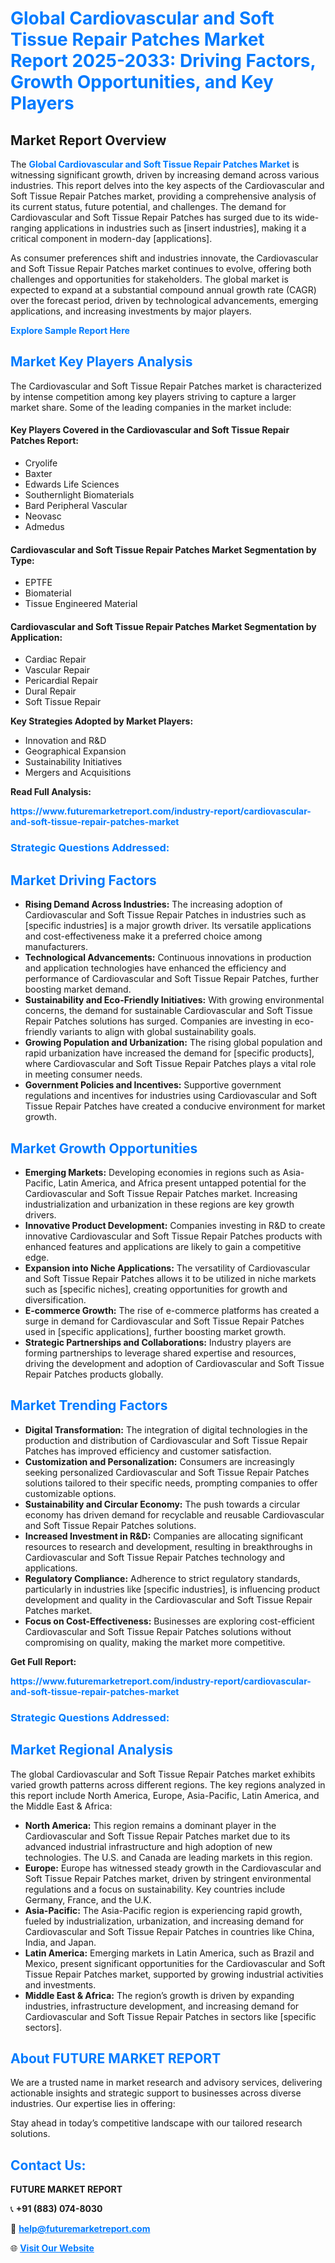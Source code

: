 <h1 style="color: #007BFF;">Global Cardiovascular and Soft Tissue Repair Patches Market Report 2025-2033: Driving Factors, Growth Opportunities, and Key Players</h1>

<section id="overview">
<h2>Market Report Overview</h2>
<p>The <a href="https://www.futuremarketreport.com/industry-report/cardiovascular-and-soft-tissue-repair-patches-market" style="color: #007BFF; text-decoration: none;"><strong>Global Cardiovascular and Soft Tissue Repair Patches Market</strong></a> is witnessing significant growth, driven by increasing demand across various industries. This report delves into the key aspects of the Cardiovascular and Soft Tissue Repair Patches market, providing a comprehensive analysis of its current status, future potential, and challenges. The demand for Cardiovascular and Soft Tissue Repair Patches has surged due to its wide-ranging applications in industries such as [insert industries], making it a critical component in modern-day [applications].</p>
<p>As consumer preferences shift and industries innovate, the Cardiovascular and Soft Tissue Repair Patches market continues to evolve, offering both challenges and opportunities for stakeholders. The global market is expected to expand at a substantial compound annual growth rate (CAGR) over the forecast period, driven by technological advancements, emerging applications, and increasing investments by major players.</p>
</section>

<section id="overview">
<p><a href="https://www.futuremarketreport.com/request-sample/reportId=77151" style="color: #007BFF; text-decoration: none;"><strong>Explore Sample Report Here</strong></a></p>
</section>

<section id="key-players">
<h2 style="color: #007BFF;">Market Key Players Analysis</h2>
<p>The Cardiovascular and Soft Tissue Repair Patches market is characterized by intense competition among key players striving to capture a larger market share. Some of the leading companies in the market include:</p>
<h4>Key Players Covered in the Cardiovascular and Soft Tissue Repair Patches Report:</h4>
<ul><li>Cryolife</li><li>Baxter</li><li>Edwards Life Sciences</li><li>Southernlight Biomaterials</li><li>Bard Peripheral Vascular</li><li>Neovasc</li><li>Admedus</li></ul>
<h4>Cardiovascular and Soft Tissue Repair Patches Market Segmentation by Type:</h4>
<ul><li>EPTFE</li><li>Biomaterial</li><li>Tissue Engineered Material</li></ul>

<h4>Cardiovascular and Soft Tissue Repair Patches Market Segmentation by Application:</h4>
<ul><li>Cardiac Repair</li><li>Vascular Repair</li><li>Pericardial Repair</li><li>Dural Repair</li><li>Soft Tissue Repair</li></ul>
<p><strong>Key Strategies Adopted by Market Players:</strong></p>
<ul>
<li>Innovation and R&D</li>
<li>Geographical Expansion</li>
<li>Sustainability Initiatives</li>
<li>Mergers and Acquisitions</li>
</ul>
</section>

<section>
<p><strong>Read Full Analysis: </strong></p><a href="https://www.futuremarketreport.com/industry-report/cardiovascular-and-soft-tissue-repair-patches-market" style="color: #007BFF; text-decoration: none;"><strong>https://www.futuremarketreport.com/industry-report/cardiovascular-and-soft-tissue-repair-patches-market</strong></a>
<h3 style="color: #007BFF;">Strategic Questions Addressed:</h3>
</section>

<section id="driving-factors">
<h2 style="color: #007BFF;">Market Driving Factors</h2>
<ul>
<li><strong>Rising Demand Across Industries:</strong> The increasing adoption of Cardiovascular and Soft Tissue Repair Patches in industries such as [specific industries] is a major growth driver. Its versatile applications and cost-effectiveness make it a preferred choice among manufacturers.</li>
<li><strong>Technological Advancements:</strong> Continuous innovations in production and application technologies have enhanced the efficiency and performance of Cardiovascular and Soft Tissue Repair Patches, further boosting market demand.</li>
<li><strong>Sustainability and Eco-Friendly Initiatives:</strong> With growing environmental concerns, the demand for sustainable Cardiovascular and Soft Tissue Repair Patches solutions has surged. Companies are investing in eco-friendly variants to align with global sustainability goals.</li>
<li><strong>Growing Population and Urbanization:</strong> The rising global population and rapid urbanization have increased the demand for [specific products], where Cardiovascular and Soft Tissue Repair Patches plays a vital role in meeting consumer needs.</li>
<li><strong>Government Policies and Incentives:</strong> Supportive government regulations and incentives for industries using Cardiovascular and Soft Tissue Repair Patches have created a conducive environment for market growth.</li>
</ul>
</section>

<section id="growth-opportunities">
<h2 style="color: #007BFF;">Market Growth Opportunities</h2>
<ul>
<li><strong>Emerging Markets:</strong> Developing economies in regions such as Asia-Pacific, Latin America, and Africa present untapped potential for the Cardiovascular and Soft Tissue Repair Patches market. Increasing industrialization and urbanization in these regions are key growth drivers.</li>
<li><strong>Innovative Product Development:</strong> Companies investing in R&D to create innovative Cardiovascular and Soft Tissue Repair Patches products with enhanced features and applications are likely to gain a competitive edge.</li>
<li><strong>Expansion into Niche Applications:</strong> The versatility of Cardiovascular and Soft Tissue Repair Patches allows it to be utilized in niche markets such as [specific niches], creating opportunities for growth and diversification.</li>
<li><strong>E-commerce Growth:</strong> The rise of e-commerce platforms has created a surge in demand for Cardiovascular and Soft Tissue Repair Patches used in [specific applications], further boosting market growth.</li>
<li><strong>Strategic Partnerships and Collaborations:</strong> Industry players are forming partnerships to leverage shared expertise and resources, driving the development and adoption of Cardiovascular and Soft Tissue Repair Patches products globally.</li>
</ul>
</section>

<section id="trending-factors">
<h2 style="color: #007BFF;">Market Trending Factors</h2>
<ul>
<li><strong>Digital Transformation:</strong> The integration of digital technologies in the production and distribution of Cardiovascular and Soft Tissue Repair Patches has improved efficiency and customer satisfaction.</li>
<li><strong>Customization and Personalization:</strong> Consumers are increasingly seeking personalized Cardiovascular and Soft Tissue Repair Patches solutions tailored to their specific needs, prompting companies to offer customizable options.</li>
<li><strong>Sustainability and Circular Economy:</strong> The push towards a circular economy has driven demand for recyclable and reusable Cardiovascular and Soft Tissue Repair Patches solutions.</li>
<li><strong>Increased Investment in R&D:</strong> Companies are allocating significant resources to research and development, resulting in breakthroughs in Cardiovascular and Soft Tissue Repair Patches technology and applications.</li>
<li><strong>Regulatory Compliance:</strong> Adherence to strict regulatory standards, particularly in industries like [specific industries], is influencing product development and quality in the Cardiovascular and Soft Tissue Repair Patches market.</li>
<li><strong>Focus on Cost-Effectiveness:</strong> Businesses are exploring cost-efficient Cardiovascular and Soft Tissue Repair Patches solutions without compromising on quality, making the market more competitive.</li>
</ul>
</section>

<section>
<p><strong>Get Full Report: </strong></p><a href="https://www.futuremarketreport.com/industry-report/cardiovascular-and-soft-tissue-repair-patches-market" style="color: #007BFF; text-decoration: none;"><strong>https://www.futuremarketreport.com/industry-report/cardiovascular-and-soft-tissue-repair-patches-market</strong></a>
<h3 style="color: #007BFF;">Strategic Questions Addressed:</h3>
</section>


<section id="regional-analysis">
<h2 style="color: #007BFF;">Market Regional Analysis</h2>
<p>The global Cardiovascular and Soft Tissue Repair Patches market exhibits varied growth patterns across different regions. The key regions analyzed in this report include North America, Europe, Asia-Pacific, Latin America, and the Middle East & Africa:</p>
<ul>
<li><strong>North America:</strong> This region remains a dominant player in the Cardiovascular and Soft Tissue Repair Patches market due to its advanced industrial infrastructure and high adoption of new technologies. The U.S. and Canada are leading markets in this region.</li>
<li><strong>Europe:</strong> Europe has witnessed steady growth in the Cardiovascular and Soft Tissue Repair Patches market, driven by stringent environmental regulations and a focus on sustainability. Key countries include Germany, France, and the U.K.</li>
<li><strong>Asia-Pacific:</strong> The Asia-Pacific region is experiencing rapid growth, fueled by industrialization, urbanization, and increasing demand for Cardiovascular and Soft Tissue Repair Patches in countries like China, India, and Japan.</li>
<li><strong>Latin America:</strong> Emerging markets in Latin America, such as Brazil and Mexico, present significant opportunities for the Cardiovascular and Soft Tissue Repair Patches market, supported by growing industrial activities and investments.</li>
<li><strong>Middle East & Africa:</strong> The region’s growth is driven by expanding industries, infrastructure development, and increasing demand for Cardiovascular and Soft Tissue Repair Patches in sectors like [specific sectors].</li>
</ul>
</section>

<footer>
<h2 style="color: #007BFF;">About FUTURE MARKET REPORT</h2>
<p>We are a trusted name in market research and advisory services, delivering actionable insights and strategic support to businesses across diverse industries. Our expertise lies in offering:</p>

<p>Stay ahead in today’s competitive landscape with our tailored research solutions.</p>

<h2 style="color: #007BFF;">Contact Us:</h2>
<p><strong>FUTURE MARKET REPORT</strong></p>
<p>📞 <strong>+91 (883) 074-8030</strong></p>
<p>📧 <strong><a href="mailto:help@futuremarketreport.com" style="color: #007BFF;">help@futuremarketreport.com</a></strong></p>
<p>🌐 <strong><a href="https://www.futuremarketreport.com/" style="color: #007BFF;">Visit Our Website</a></strong></p>
</footer>